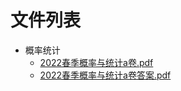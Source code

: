 # 文件列表

- 概率统计
    - [2022春季概率与统计a卷.pdf](https://github.com/NjustLib/NjustDocs/blob/main/%E6%A6%82%E7%8E%87%E7%BB%9F%E8%AE%A1/2022%E6%98%A5%E5%AD%A3%E6%A6%82%E7%8E%87%E4%B8%8E%E7%BB%9F%E8%AE%A1a%E5%8D%B7.pdf)
    - [2022春季概率与统计a卷答案.pdf](https://github.com/NjustLib/NjustDocs/blob/main/%E6%A6%82%E7%8E%87%E7%BB%9F%E8%AE%A1/2022%E6%98%A5%E5%AD%A3%E6%A6%82%E7%8E%87%E4%B8%8E%E7%BB%9F%E8%AE%A1a%E5%8D%B7%E7%AD%94%E6%A1%88.pdf)
